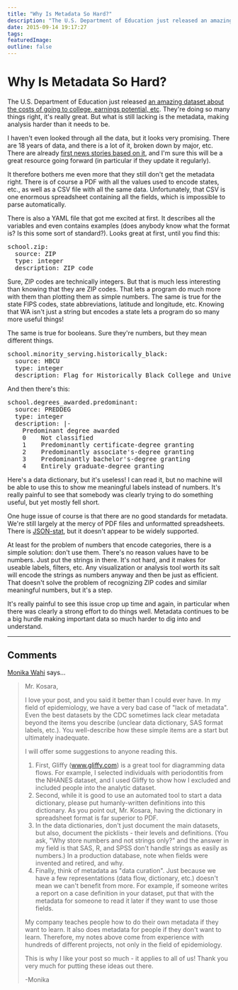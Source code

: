 ```yaml
---
title: "Why Is Metadata So Hard?"
description: "The U.S. Department of Education just released an amazing dataset about the costs of going to college, earnings potential, etc. They're doing so many things right, it's really great. But what is still lacking is the metadata, making analysis harder than it needs to be."
date: 2015-09-14 19:17:27
tags: 
featuredImage: 
outline: false
---
```


# Why Is Metadata So Hard?

The U.S. Department of Education just released <a href="https://collegescorecard.ed.gov/data/">an amazing dataset about the costs of going to college, earnings potential, etc</a>. They're doing so many things right, it's really great. But what is still lacking is the metadata, making analysis harder than it needs to be.

I haven't even looked through all the data, but it looks very promising. There are 18 years of data, and there is a lot of it, broken down by major, etc. There are already <a href="http://www.washingtonpost.com/blogs/wonkblog/wp/2015/09/14/this-chart-shows-why-parents-push-their-kids-so-hard-to-get-into-ivy-league-schools/">first news stories based on it</a>, and I'm sure this will be a great resource going forward (in particular if they update it regularly).

It therefore bothers me even more that they still don't get the metadata right. There is of course a PDF with all the values used to encode states, etc., as well as a CSV file with all the same data. Unfortunately, that CSV is one enormous spreadsheet containing all the fields, which is impossible to parse automatically.

There is also a YAML file that got me excited at first. It describes all the variables and even contains examples (does anybody know what the format is? Is this some sort of standard?). Looks great at first, until you find this:

<pre>school.zip:
  source: ZIP
  type: integer
  description: ZIP code</pre>

Sure, ZIP codes are technically integers. But that is much less interesting than knowing that they are ZIP codes. That lets a program do much more with them than plotting them as simple numbers. The same is true for the state FIPS codes, state abbreviations, latitude and longitude, etc. Knowing that WA isn't just a string but encodes a state lets a program do so many more useful things!

The same is true for booleans. Sure they're numbers, but they mean different things.

<pre>school.minority_serving.historically_black:
  source: HBCU
  type: integer
  description: Flag for Historically Black College and University</pre>

And then there's this:

<pre>school.degrees_awarded.predominant:
  source: PREDDEG
  type: integer
  description: |-
    Predominant degree awarded
    0    Not classified
    1    Predominantly certificate-degree granting
    2    Predominantly associate's-degree granting
    3    Predominantly bachelor's-degree granting
    4    Entirely graduate-degree granting</pre>

Here's a data dictionary, but it's useless! I can read it, but no machine will be able to use this to show me meaningful labels instead of numbers. It's really painful to see that somebody was clearly trying to do something useful, but yet mostly fell short.

One huge issue of course is that there are no good standards for metadata. We're still largely at the mercy of PDF files and unformatted spreadsheets. There is <a href="http://json-stat.org">JSON-stat</a>, but it doesn't appear to be widely supported.

At least for the problem of numbers that encode categories, there is a simple solution: don't use them. There's no reason values have to be numbers. Just put the strings in there. It's not hard, and it makes for useable labels, filters, etc. Any visualization or analysis tool worth its salt will encode the strings as numbers anyway and then be just as efficient. That doesn't solve the problem of recognizing ZIP codes and similar meaningful numbers, but it's a step.

It's really painful to see this issue crop up time and again, in particular when there was clearly a strong effort to do things well. Metadata continues to be a big hurdle making important data so much harder to dig into and understand.


<PostedBy />


<aside class="comments">

---
## Comments

<a href="http://www.facebook.com/1613914426" rel="nofollow noopener" target="_blank">Monika Wahi</a> says…
>	Mr. Kosara,
>	
>	I love your post, and you said it better than I could ever have. In my field of epidemiology, we have a very bad case of "lack of metadata". Even the best datasets by the CDC sometimes lack clear metadata beyond the items you describe (unclear data dictionary, SAS format labels, etc.). You well-describe how these simple items are a start but ultimately inadequate.
>	
>	I will offer some suggestions to anyone reading this.
>	 
>	1.  First, Gliffy (www.gliffy.com) is a great tool for diagramming data flows. For example, I selected individuals with periodontitis from the NHANES dataset, and I used Gliffy to show how I excluded and included people into the analytic dataset.
>	2.  Second, while it is good to use an automated tool to start a data dictionary, please put humanly-written definitions into this dictionary.  As you point out, Mr. Kosara, having the dictionary in spreadsheet format is far superior to PDF.
>	3.  In the data dictionaries, don't just document the main datasets, but also, document the picklists - their levels and definitions.  (You ask, "Why store numbers and not strings only?" and the answer in my field is that SAS, R, and SPSS don't handle strings as easily as numbers.) In a production database, note when fields were invented and retired, and why.
>	4. Finally, think of metadata as "data curation". Just because we have a few representations (data flow, dictionary, etc.) doesn't mean we can't benefit from more. For example, if someone writes a report on a case definition in your dataset, put that with the metadata for someone to read it later if they want to use those fields.
>	
>	My company teaches people how to do their own metadata if they want to learn.  It also does metadata for people if they don't want to learn. Therefore, my notes above come from experience with hundreds of different projects, not only in the field of epidemiology.  
>	
>	This is why I like your post so much - it applies to all of us! Thank you very much for putting these ideas out there.
>	
>	-Monika

</aside>

